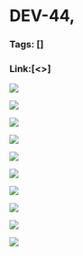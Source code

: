 # DEV-44,
### Tags: []
### Link:[<>]

![](../images/DEV-44/DEV-44-A1.png)

![](../images/DEV-44/DEV-44-A2.png)

![](../images/DEV-44/DEV-44-A3.png)

![](../images/DEV-44/DEV-44-A4.png)

![](../images/DEV-44/DEV-44-A5.png)

![](../images/DEV-44/DEV-44-A6.png)

![](../images/DEV-44/DEV-44-A7.png)

![](../images/DEV-44/DEV-44-A8.png)

![](../images/DEV-44/DEV-44-A9.png)

![](../images/DEV-44/DEV-44-A10.png)

